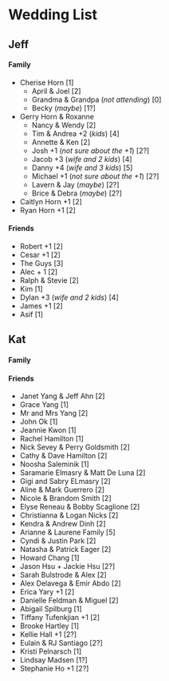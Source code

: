 # Wedding List

## Jeff

#### Family

- Cherise Horn [1]
  - April & Joel [2]
  - Grandma & Grandpa (*not attending*) [0]
  - Becky (*maybe*) [1?]
- Gerry Horn & Roxanne
  - Nancy & Wendy [2]
  - Tim & Andrea +2 (*kids*) [4]
  - Annette & Ken [2]
  - Josh +1 (*not sure about the +1*) [2?]
  - Jacob +3 (*wife and 2 kids*) [4]
  - Danny +4 (*wife and 3 kids*) [5]
  - Michael +1 (*not sure about the +1*) [2?]
  - Lavern & Jay (*maybe*) [2?]
  - Brice & Debra (*maybe*) [2?]
- Caitlyn Horn +1 [2]
- Ryan Horn +1 [2]

#### Friends

- Robert +1 [2]
- Cesar +1 [2]
- The Guys [3]
- Alec + 1 [2]
- Ralph & Stevie [2]
- Kim [1]
- Dylan +3 (*wife and 2 kids*) [4]
- James +1 [2]
- Asif [1]


## Kat

#### Family

#### Friends

- Janet Yang & Jeff Ahn [2]
- Grace Yang [1]
- Mr and Mrs Yang [2]
- John Ok [1]
- Jeannie Kwon [1]
- Rachel Hamilton [1]
- Nick Sevey & Perry Goldsmith [2]
- Cathy & Dave Hamilton [2]
- Noosha Saleminik [1]
- Saramarie Elmasry & Matt De Luna [2]
- Gigi and Sabry ELmasry [2]
- Aline & Mark Guerrero [2]
- Nicole & Brandom Smith [2]
- Elyse Reneau & Bobby Scaglione [2]
- Christianna & Logan Nicks [2]
- Kendra & Andrew Dinh [2]
- Arianne & Laurene Family [5]
- Cyndi & Justin Park [2]
- Natasha & Patrick Eager [2]
- Howard Chang [1]
- Jason Hsu + Jackie Hsu [2?]
- Sarah Bulstrode & Alex [2]
- Alex Delavega & Emir Abdo [2]
- Erica Yary +1 [2]
- Danielle Feldman & Miguel [2]
- Abigail Spilburg [1]
- Tiffany Tufenkjian +1 [2]
- Brooke Hartley [1]
- Kellie Hall +1 [2?]
- Eulain & RJ Santiago [2?]
- Kristi Pelnarsch [1]
- Lindsay Madsen [1?]
- Stephanie Ho +1 [2?]
